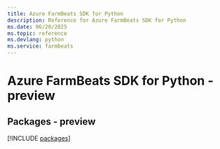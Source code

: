 ```yaml
---
title: Azure FarmBeats SDK for Python
description: Reference for Azure FarmBeats SDK for Python
ms.date: 06/20/2025
ms.topic: reference
ms.devlang: python
ms.service: farmbeats
---
```

# Azure FarmBeats SDK for Python - preview
## Packages - preview
[!INCLUDE [packages](farmbeats-index.md)]